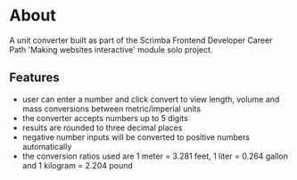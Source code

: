 # About

A unit converter built as part of the Scrimba Frontend Developer Career Path 'Making websites interactive' module solo project.

## Features

-   user can enter a number and click convert to view length, volume and mass conversions between metric/imperial units
-   the converter accepts numbers up to 5 digits
-   results are rounded to three decimal places
-   negative number inputs will be converted to positive numbers automatically
-   the conversion ratios used are 1 meter = 3.281 feet, 1 liter = 0.264 gallon and 1 kilogram = 2.204 pound